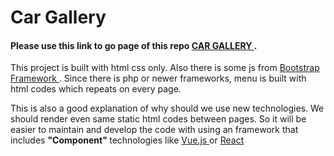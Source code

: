 <h1> Car Gallery </h1>
<h4>Please use this link to go page of this repo <a href="https://barisdemirezen.github.io/car-gallery" target"_blank"> CAR GALLERY </a>.</h4>
<p>This project is built with html css only. Also there is some js from <a href="getbootstrap.com" target="_blank">Bootstrap Framework </a>. Since there is php or newer frameworks, menu is built with html codes which repeats on every page.</p>
<p>This is also a good explanation of why should we use new technologies. We should render even same static html codes between pages. So it will be easier to maintain and develop the code with using an framework that includes <b> "Component" </b>technologies like <a href="https://vuejs.org" target="_blank"> Vue.js </a> or <a href="https://tr.reactjs.org" target="_blank"> React</a>
